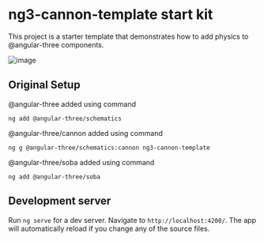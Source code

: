 # ng3-cannon-template start kit

This project is a starter template that demonstrates how to add physics to @angular-three components.

![image](https://user-images.githubusercontent.com/25032599/154986955-799ac36c-0c41-4d19-89ad-62889fb15f98.png)


## Original Setup

@angular-three added using command

`ng add @angular-three/schematics`

@angular-three/cannon added using command

`ng g @angular-three/schematics:cannon ng3-cannon-template`

@angular-three/soba added using command

`ng add @angular-three/soba`

## Development server

Run `ng serve` for a dev server. Navigate to `http://localhost:4200/`. The app will automatically reload if you change any of the source files.
